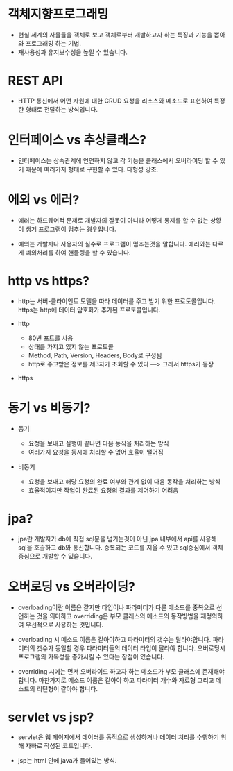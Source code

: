 # 객체지향프로그래밍

- 현실 세계의 사물들을 객체로 보고 객체로부터 개발하고자 하는 특징과 기능을 뽑아와 프로그래밍 하는 기법.
- 재사용성과 유지보수성을 높일 수 있습니다.

# REST API

- HTTP 통신에서 어떤 자원에 대한 CRUD 요청을 리소스와 메소드로 표현하여 특정한 형태로 전달하는 방식입니다.

# 인터페이스 vs 추상클래스?

- 인터페이스는 상속관계에 연연하지 않고 각 기능을 클래스에서 오버라이딩 할 수 있기 때문에 여러가지 형태로 구현할 수 있다. 다형성 강조.

# 에외 vs 에러?

- 에러는 하드웨어적 문제로 개발자의 잘못이 아니라 어떻게 통제를 할 수 없는 상황이 생겨 프로그램이 멈추는 경우입니다.

- 예외는 개발자나 사용자의 실수로 프로그램이 멈추는것을 말합니다. 에러와는 다르게 예외처리를 하여 핸들링을 할 수 있습니다.

# http vs https?

- http는 서버-클라이언트 모델을 따라 데이터를 주고 받기 위한 프로토콜입니다. https는 http에 데이터 암호화가 추가된 프로토콜입니다.

- http

  - 80번 포트를 사용
  - 상태를 가지고 있지 않는 프로토콜
  - Method, Path, Version, Headers, Body로 구성됨
  - http로 주고받은 정보를 제3자가 조회할 수 있다 —> 그래서 https가 등장

- https

# 동기 vs 비동기?

- 동기

  - 요청을 보내고 실행이 끝나면 다음 동작을 처리하는 방식
  - 여러가지 요청을 동시에 처리할 수 없어 효율이 떨어짐

- 비동기
  - 요청을 보내고 해당 요청의 완료 여부와 관계 없이 다음 동작을 처리하는 방식
  - 효율적이지만 작업이 완료된 요청의 결과를 제어하기 어려움

# jpa?

- jpa란 개발자가 db에 직접 sql문을 넘기는것이 아닌 jpa 내부에서 api를 사용해 sql을 호출하고 db와 통신합니다. 중복되는 코드를 지울 수 있고 sql중심에서 객체 중심으로 개발할 수 있습니다.

# 오버로딩 vs 오버라이딩?

- overloading이란 이름은 같지만 타입이나 파라미터가 다른 메소드를 중복으로 선언하는 것을 의마하고 overriding은 부모 클래스의 메소드의 동작방법을 재정의하여 우선적으로 사용하는 것입니다.

- overloading 시 메소드 이름은 같아야하고 파라미터의 갯수는 달라야합니다. 파라미터의 갯수가 동일할 경우 파라미터들의 데이터 타입이 달라야 합니다. 오버로딩시 프로그램의 가독성을 증가시킬 수 있다는 장점이 있습니다.

- overriding 시에는 먼저 오버라이드 하고자 하는 메소드가 부모 클래스에 존재해야 합니다. 마찬가지로 메소드 이름은 같아야 하고 파라미터 개수와 자료형 그리고 메소드의 리턴형이 같아야 합니다.

# servlet vs jsp?

- servlet은 웹 페이지에서 데이터를 동적으로 생성하거나 데이터 처리를 수행하기 위해 자바로 작성된 코드입니다.

- jsp는 html 안에 java가 들어있는 방식.
